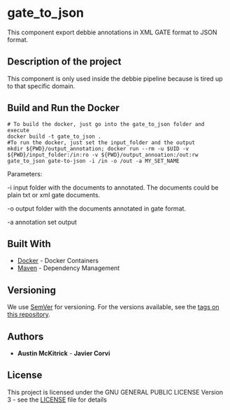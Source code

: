 # gate_to_json

This component export debbie annotations in XML GATE format to JSON format.

## Description  of the project

This component is only used inside the debbie pipeline because is tired up to that specific domain.

## Build and Run the Docker 

	# To build the docker, just go into the gate_to_json folder and execute
	docker build -t gate_to_json .
	#To run the docker, just set the input_folder and the output
	mkdir ${PWD}/output_annotation; docker run --rm -u $UID -v ${PWD}/input_folder:/in:ro -v ${PWD}/output_annoation:/out:rw gate_to_json gate-to-json -i /in -o /out -a MY_SET_NAME	
Parameters:
<p>
-i input folder with the documents to annotated. The documents could be plain txt or xml gate documents.
</p>
<p>
-o output folder with the documents annotated in gate format.
</p>
<p>
-a annotation set output
</p>

## Built With

* [Docker](https://www.docker.com/) - Docker Containers
* [Maven](https://maven.apache.org/) - Dependency Management

## Versioning

We use [SemVer](http://semver.org/) for versioning. For the versions available, see the [tags on this repository](https://github.com/ProjectDebbie/gate_to_json/edit/master/nlp-standard-preprocessing/tags). 

## Authors

* **Austin McKitrick** - **Javier Corvi** 


## License

This project is licensed under the GNU GENERAL PUBLIC LICENSE Version 3 - see the [LICENSE](LICENSE.txt) file for details
	
		
